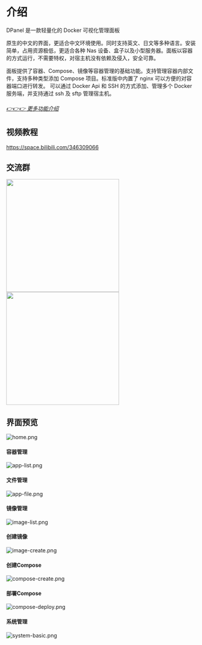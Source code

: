 # 介绍

DPanel 是一款轻量化的 Docker 可视化管理面板

原生的中文的界面，更适合中文环境使用。同时支持英文、日文等多种语言。安装简单，占用资源极低，更适合各种 Nas 设备、盒子以及小型服务器。面板以容器的方式运行，不需要特权，对宿主机没有依赖及侵入，安全可靠。

面板提供了容器、Compose、镜像等容器管理的基础功能。支持管理容器内部文件，支持多种类型添加 Compose 项目。标准版中内置了 nginx 可以方便的对容器端口进行转发。
可以通过 Docker Api 和 SSH 的方式添加、管理多个 Docker 服务端，并支持通过 ssh 及 sftp 管理宿主机。


###### [:point_right::point_right::point_right: 更多功能介绍](/zh-cn/manual/pro?id=%e4%bb%b7%e6%a0%bc%e5%8f%8a%e5%8a%9f%e8%83%bd)

## 视频教程
https://space.bilibili.com/346309066

## 交流群

<img src="https://cdn.w7.cc/dpanel/qq.png" width="300" />
<img src="https://cdn.w7.cc/dpanel/telegram.png?t=1" width="300" />

## 界面预览
![home.png](https://cdn.w7.cc/dpanel/home.png?t=1)
#### 容器管理
![app-list.png](https://cdn.w7.cc/dpanel/app-list.png?t=1)
#### 文件管理
![app-file.png](https://cdn.w7.cc/dpanel/app-file.png?t=1)
#### 镜像管理
![image-list.png](https://cdn.w7.cc/dpanel/image-list.png?t=1)
#### 创建镜像
![image-create.png](https://cdn.w7.cc/dpanel/image-create.png?t=1)
#### 创建Compose
![compose-create.png](https://cdn.w7.cc/dpanel/compose-create.png?t=1)
#### 部署Compose
![compose-deploy.png](https://cdn.w7.cc/dpanel/compose-deploy.png?t=1)
#### 系统管理
![system-basic.png](https://cdn.w7.cc/dpanel/system-basic.png?t=1)
